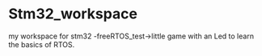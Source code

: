 # Stm32_workspace
my workspace for stm32
-freeRTOS_test->little game with an Led to learn the basics of RTOS.
